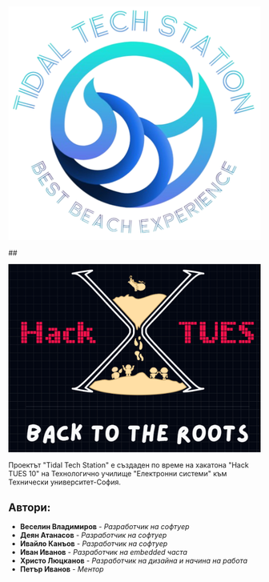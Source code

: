 <p align="center">
  <img src="https://github.com/Veselin-Vladimirov/The-warrior-project/blob/main/Pictures/Logos/TTS/Biglogo.png">
</p>
##  
<p align="center">
  <img src="https://github.com/Veselin-Vladimirov/The-warrior-project/blob/main/Pictures/Logos/Hactues/hacktueslogo.png">
</p>
Проектът "Tidal Tech Station" е създаден по време на хакатона "Hack TUES 10" на Технологично училище "Електронни системи" към Технически университет-София.

## **Автори:**
- **Веселин Владимиров** - *Разработчик на софтуер*
- **Деян Атанасов** - *Разработчик на софтуер*
- **Ивайло Канъов** - *Разработчик на софтуер*
- **Иван Иванов** - *Разработчик на embedded часта*
- **Христо Люцканов** - *Разработчик на дизайна и начина на работа*
- **Петър Иванов** - *Ментор*
